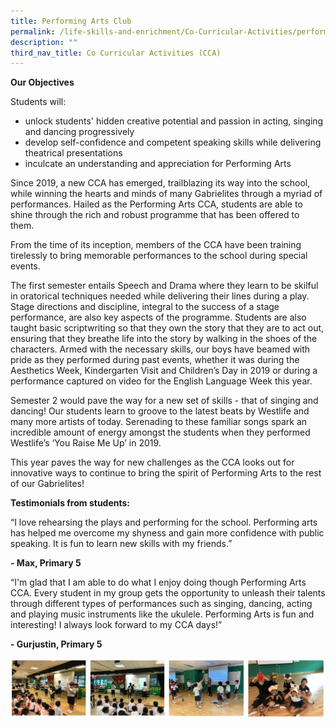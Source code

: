 ```yaml
---
title: Performing Arts Club
permalink: /life-skills-and-enrichment/Co-Curricular-Activities/performing-arts/
description: ""
third_nav_title: Co Curricular Activities (CCA)
---
```



**Our Objectives**

Students will: 
*  unlock students' hidden creative potential and passion in acting, singing and dancing progressively 
*  develop self-confidence and competent speaking skills while delivering theatrical presentations
*  inculcate an understanding and appreciation for Performing Arts

 
Since 2019, a new CCA has emerged, trailblazing its way into the school, while winning the hearts and minds of many Gabrielites through a myriad of performances. Hailed as the Performing Arts CCA, students are able to shine through the rich and robust programme that has been offered to them. 

  

From the time of its inception, members of the CCA have been training tirelessly to bring memorable performances to the school during special events.  

The first semester entails Speech and Drama where they learn to be skilful in oratorical techniques needed while delivering their lines during a play. Stage directions and discipline, integral to the success of a stage performance, are also key aspects of the programme. Students are also taught basic scriptwriting so that they own the story that they are to act out, ensuring that they breathe life into the story by walking in the shoes of the characters. Armed with the necessary skills, our boys have beamed with pride as they performed during past events, whether it was during the Aesthetics Week, Kindergarten Visit and Children’s Day in 2019 or during a performance captured on video for the English Language Week this year. 

  

Semester 2 would pave the way for a new set of skills - that of singing and dancing! Our students learn to groove to the latest beats by Westlife and many more artists of today. Serenading to these familiar songs spark an incredible amount of energy amongst the students when they performed Westlife’s ‘You Raise Me Up’ in 2019. 

This year paves the way for new challenges as the CCA looks out for innovative ways to continue to bring the spirit of Performing Arts to the rest of our Gabrielites!

  

**Testimonials from students:**

“I love rehearsing the plays and performing for the school. Performing arts has helped me overcome my shyness and gain more confidence with public speaking. It is fun to learn new skills with my friends.” 

**\- Max, Primary 5**  

  

“I'm glad that I am able to do what I enjoy doing though Performing Arts CCA. Every student in my group gets the opportunity to unleash their talents through different types of performances such as singing, dancing, acting and playing music instruments like the ukulele. Performing Arts is fun and interesting! I always look forward to my CCA days!”

**\- Gurjustin, Primary 5**

![](/images/pa1.png)